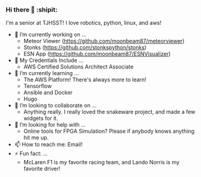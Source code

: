 ### Hi there 👋 :shipit:

I'm a senior at TJHSST! I love robotics, python, linux, and aws!

- 🔭 I’m currently working on ...
  - Meteor Viewer (https://github.com/moonbeam87/meteorviewer)
  - Stonks (https://github.com/stonkspython/stonks)
  - ESN App (https://github.com/moonbeam87/ESNVisualizer)
- 📜 My Credentials Include ...
  - AWS Certified Solutions Architect Associate
- 🌱 I’m currently learning ...
  - The AWS Platform! There's always more to learn!
  - Tensorflow
  - Ansible and Docker
  - Hugo
- 👯 I’m looking to collaborate on ...
  - Anything really. I really loved the snakeware project, and made a few widgets for it. 
- 🤔 I’m looking for help with ...
  - Online tools for FPGA Simulation? Please if anybody knows anything hit me up.
- 📫 How to reach me: Email!
- ⚡ Fun fact: ...
  - McLaren F1 is my favorite racing team, and Lando Norris is my favorite driver!


